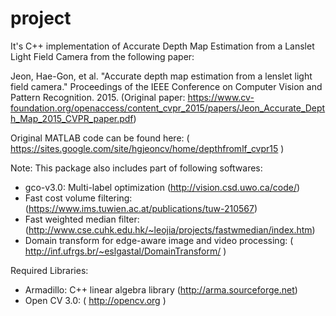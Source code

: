 # project
It's C++ implementation of Accurate Depth Map Estimation from a Lanslet Light Field Camera from the following paper:

Jeon, Hae-Gon, et al. "Accurate depth map estimation from a lenslet light field camera." 
Proceedings of the IEEE Conference on Computer Vision and Pattern Recognition. 2015.
(Original paper: https://www.cv-foundation.org/openaccess/content_cvpr_2015/papers/Jeon_Accurate_Depth_Map_2015_CVPR_paper.pdf)

Original MATLAB code can be found here: ( https://sites.google.com/site/hgjeoncv/home/depthfromlf_cvpr15 )

Note:
This package also includes part of following softwares:
- gco-v3.0: Multi-label optimization (http://vision.csd.uwo.ca/code/)
- Fast cost volume filtering: (https://www.ims.tuwien.ac.at/publications/tuw-210567)
- Fast weighted median filter: (http://www.cse.cuhk.edu.hk/~leojia/projects/fastwmedian/index.htm)
- Domain transform for edge-aware image and video processing: ( http://inf.ufrgs.br/~eslgastal/DomainTransform/ )

Required Libraries:
- Armadillo: C++ linear algebra library  (http://arma.sourceforge.net)
- Open CV 3.0: ( http://opencv.org )
